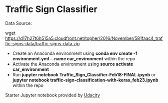 # Traffic Sign Classifier

Data Source:

wget https://d17h27t6h515a5.cloudfront.net/topher/2016/November/581faac4_traffic-signs-data/traffic-signs-data.zip

* Create an Anaconda environment using **conda env create -f environment.yml --name car_environment** within the repo
* Activate the Anaconda environment using **source activate car_environment**
* Run **jupyter notebook Traffic_Sign_Classifier-Feb18-FINAL.ipynb** or **jupyter notebook traffic-sign-classification-with-keras_feb23.ipynb** within the repo

Starter Jupyter notebook provided by [Udacity](https://github.com/udacity/CarND-Traffic-Sign-Classifier-Project) 
